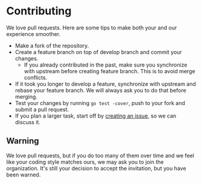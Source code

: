 Contributing
============

We love pull requests. Here are some tips to make both your and our experience smoother.

* Make a fork of the repository.
* Create a feature branch on top of develop branch and commit your changes.
	* If you already contributed in the past, make sure you synchronize with upstream before creating feature branch. This is to avoid merge conflicts.
* If it took you longer to develop a feature, synchronize with upstream and rebase your feature branch. We will always ask you to do that before merging.
* Test your changes by running `go test -cover`, push to your fork and submit a pull request.
* If you plan a larger task, start off by [creating an issue](https://github.com/assertgo/assert/issues), so we can discuss it.

Warning
-------

We love pull requests, but if you do too many of them over time and we feel like your coding style matches ours, we may ask you to join the organization. It's still your decision to accept the invitation, but you have been warned.
